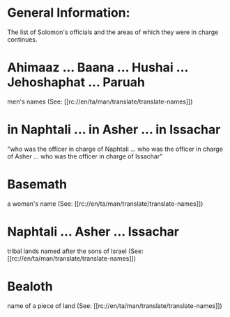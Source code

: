 # General Information:

The list of Solomon's officials and the areas of which they were in charge continues.

# Ahimaaz ... Baana ... Hushai ... Jehoshaphat ... Paruah

men's names (See: [[rc://en/ta/man/translate/translate-names]])

# in Naphtali ... in Asher ... in Issachar

"who was the officer in charge of Naphtali ... who was the officer in charge of Asher ... who was the officer in charge of Issachar"

# Basemath

a woman's name (See: [[rc://en/ta/man/translate/translate-names]])

# Naphtali ... Asher ... Issachar

tribal lands named after the sons of Israel (See: [[rc://en/ta/man/translate/translate-names]])

# Bealoth

name of a piece of land (See: [[rc://en/ta/man/translate/translate-names]])